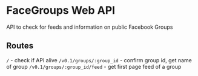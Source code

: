 # FaceGroups Web API

API to check for feeds and information on public Facebook Groups

## Routes

`/` - check if API alive
`/v0.1/groups/:group_id` - confirm group id, get name of group
`/v0.1/groups/:group_id/feed` - get first page feed of a group
